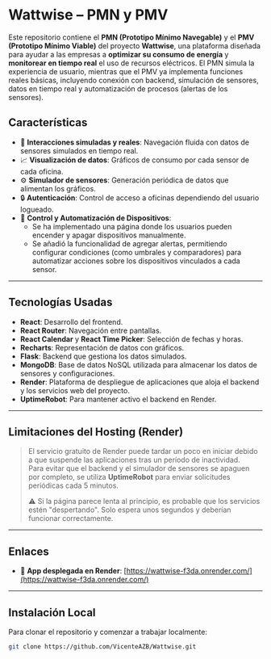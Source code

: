# Wattwise – PMN y PMV

Este repositorio contiene el **PMN (Prototipo Mínimo Navegable)** y el **PMV (Prototipo Mínimo Viable)** del proyecto **Wattwise**, una plataforma diseñada para ayudar a las empresas a **optimizar su consumo de energía** y **monitorear en tiempo real** el uso de recursos eléctricos. El PMN simula la experiencia de usuario, mientras que el PMV ya implementa funciones reales básicas, incluyendo conexión con backend, simulación de sensores, datos en tiempo real y automatización de procesos (alertas de los sensores).


## Características 

- 🔄 **Interacciones simuladas y reales**: Navegación fluida con datos de sensores simulados en tiempo real.
- 📈 **Visualización de datos**: Gráficos de consumo por cada sensor de cada oficina.
- ⚙️ **Simulador de sensores**: Generación periódica de datos que alimentan los gráficos.
- 🔒 **Autenticación**: Control de acceso a oficinas dependiendo del usuario logueado.
- 🔌 **Control y Automatización de Dispositivos**:
  - Se ha implementado una página donde los usuarios pueden encender y apagar dispositivos manualmente.
  - Se añadió la funcionalidad de agregar alertas, permitiendo configurar condiciones (como umbrales y comparadores) para automatizar acciones sobre los dispositivos vinculados a cada sensor.

---

## Tecnologías Usadas

- **React**: Desarrollo del frontend.
- **React Router**: Navegación entre pantallas.
- **React Calendar** y **React Time Picker**: Selección de fechas y horas.
- **Recharts**: Representación de datos con gráficos.
- **Flask**: Backend que gestiona los datos simulados.
- **MongoDB**: Base de datos NoSQL utilizada para almacenar los datos de sensores y configuraciones.
- **Render**: Plataforma de despliegue de aplicaciones que aloja el backend y los servicios web del proyecto.
- **UptimeRobot**: Para mantener activo el backend en Render.


---

## Limitaciones del Hosting (Render)

> El servicio gratuito de Render puede tardar un poco en iniciar debido a que suspende las aplicaciones tras un período de inactividad.  
> Para evitar que el backend y el simulador de sensores se apaguen por completo, se utiliza **UptimeRobot** para enviar solicitudes periódicas cada 5 minutos.  
>  
> ⚠️ Si la página parece lenta al principio, es probable que los servicios estén "despertando". Solo espera unos segundos y deberían funcionar correctamente.

---

## Enlaces

- 🚀 **App desplegada en Render**: [https://wattwise-f3da.onrender.com/](https://wattwise-f3da.onrender.com/)

---

## Instalación Local

Para clonar el repositorio y comenzar a trabajar localmente:

```bash
git clone https://github.com/VicenteAZB/Wattwise.git


